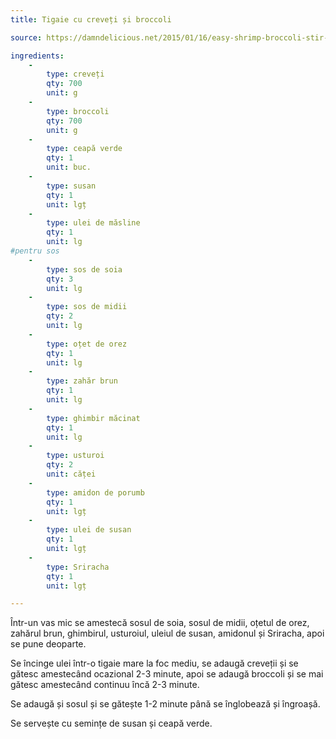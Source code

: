 ```yaml
---
title: Tigaie cu creveți și broccoli

source: https://damndelicious.net/2015/01/16/easy-shrimp-broccoli-stir-fry/

ingredients:
    - 
        type: creveți
        qty: 700
        unit: g
    -
        type: broccoli
        qty: 700
        unit: g
    -
        type: ceapă verde
        qty: 1
        unit: buc.
    -
        type: susan
        qty: 1
        unit: lgț
    -
        type: ulei de măsline
        qty: 1
        unit: lg
#pentru sos
    -
        type: sos de soia
        qty: 3
        unit: lg
    -
        type: sos de midii
        qty: 2
        unit: lg
    -
        type: oțet de orez
        qty: 1
        unit: lg
    -
        type: zahăr brun
        qty: 1
        unit: lg
    -
        type: ghimbir măcinat
        qty: 1
        unit: lg
    -
        type: usturoi
        qty: 2
        unit: căței
    -
        type: amidon de porumb
        qty: 1
        unit: lgț
    -
        type: ulei de susan
        qty: 1
        unit: lgț
    -
        type: Sriracha
        qty: 1
        unit: lgț

---
```


Într-un vas mic se amestecă sosul de soia, sosul de midii, oțetul de orez, zahărul brun, ghimbirul, usturoiul, uleiul de susan, amidonul și Sriracha, apoi se pune deoparte.

Se încinge ulei într-o tigaie mare la foc mediu, se adaugă creveții și se gătesc amestecând ocazional 2-3 minute, apoi se adaugă broccoli și se mai gătesc amestecând continuu încă 2-3 minute.

Se adaugă și sosul și se gătește 1-2 minute până se înglobează și îngroașă.

Se servește cu semințe de susan și ceapă verde.
